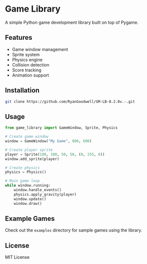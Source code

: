# Game Library

A simple Python game development library built on top of Pygame.

## Features

- Game window management
- Sprite system
- Physics engine
- Collision detection
- Score tracking
- Animation support

## Installation

```bash
git clone https://github.com/RyanGoodwell/GM-LB-0.2.0v.-.git
```

## Usage

```python
from game_library import GameWindow, Sprite, Physics

# Create game window
window = GameWindow("My Game", 800, 600)

# Create player sprite
player = Sprite(100, 100, 50, 50, (0, 255, 0))
window.add_sprite(player)

# Create physics
physics = Physics()

# Main game loop
while window.running:
    window.handle_events()
    physics.apply_gravity(player)
    window.update()
    window.draw()
```

## Example Games

Check out the `examples` directory for sample games using the library.

## License

MIT License
